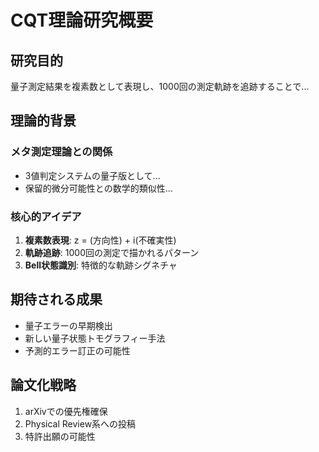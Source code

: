 # CQT理論研究概要

## 研究目的
量子測定結果を複素数として表現し、1000回の測定軌跡を追跡することで...

## 理論的背景
### メタ測定理論との関係
- 3値判定システムの量子版として...
- 保留的微分可能性との数学的類似性...

### 核心的アイデア
1. **複素数表現**: z = (方向性) + i(不確実性)
2. **軌跡追跡**: 1000回の測定で描かれるパターン
3. **Bell状態識別**: 特徴的な軌跡シグネチャ

## 期待される成果
- 量子エラーの早期検出
- 新しい量子状態トモグラフィー手法
- 予測的エラー訂正の可能性

## 論文化戦略
1. arXivでの優先権確保
2. Physical Review系への投稿
3. 特許出願の可能性